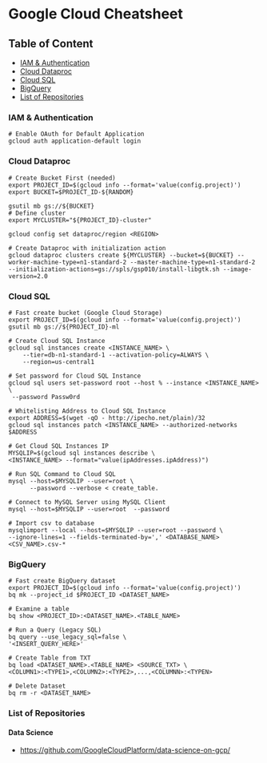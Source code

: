 # Google Cloud Cheatsheet

## Table of Content
- [IAM & Authentication](#iam-&-authentication)
- [Cloud Dataproc](#cloud-dataproc)
- [Cloud SQL](#cloud-sql)
- [BigQuery](#bigquery)
- [List of Repositories](#list-of-repositories)

### IAM & Authentication
```shell
# Enable OAuth for Default Application
gcloud auth application-default login
```

### Cloud Dataproc
```shell
# Create Bucket First (needed)
export PROJECT_ID=$(gcloud info --format='value(config.project)')
export BUCKET=$PROJECT_ID-${RANDOM}

gsutil mb gs://${BUCKET}
# Define cluster
export MYCLUSTER="${PROJECT_ID}-cluster"

gcloud config set dataproc/region <REGION>

# Create Dataproc with initialization action
gcloud dataproc clusters create ${MYCLUSTER} --bucket=${BUCKET} --worker-machine-type=n1-standard-2 --master-machine-type=n1-standard-2 --initialization-actions=gs://spls/gsp010/install-libgtk.sh --image-version=2.0  
```

### Cloud SQL
```shell
# Fast create bucket (Google Cloud Storage)
export PROJECT_ID=$(gcloud info --format='value(config.project)')
gsutil mb gs://${PROJECT_ID}-ml

# Create Cloud SQL Instance
gcloud sql instances create <INSTANCE_NAME> \
    --tier=db-n1-standard-1 --activation-policy=ALWAYS \
    --region=us-central1

# Set password for Cloud SQL Instance
gcloud sql users set-password root --host % --instance <INSTANCE_NAME> \
 --password Passw0rd

# Whitelisting Address to Cloud SQL Instance
export ADDRESS=$(wget -qO - http://ipecho.net/plain)/32
gcloud sql instances patch <INSTANCE_NAME> --authorized-networks $ADDRESS

# Get Cloud SQL Instances IP
MYSQLIP=$(gcloud sql instances describe \
<INSTANCE_NAME> --format="value(ipAddresses.ipAddress)")

# Run SQL Command to Cloud SQL
mysql --host=$MYSQLIP --user=root \
      --password --verbose < create_table.
      
# Connect to MySQL Server using MySQL Client
mysql --host=$MYSQLIP --user=root  --password

# Import csv to database
mysqlimport --local --host=$MYSQLIP --user=root --password \
--ignore-lines=1 --fields-terminated-by=',' <DATABASE_NAME> <CSV_NAME>.csv-*
```

### BigQuery
```shell
# Fast create BigQuery dataset
export PROJECT_ID=$(gcloud info --format='value(config.project)')
bq mk --project_id $PROJECT_ID <DATASET_NAME>

# Examine a table
bq show <PROJECT_ID>:<DATASET_NAME>.<TABLE_NAME>

# Run a Query (Legacy SQL)
bq query --use_legacy_sql=false \
'<INSERT_QUERY_HERE>'

# Create Table from TXT
bq load <DATASET_NAME>.<TABLE_NAME> <SOURCE_TXT> \
<COLUMN1>:<TYPE1>,<COLUMN2>:<TYPE2>,...,<COLUMNN>:<TYPEN>

# Delete Dataset
bq rm -r <DATASET_NAME>
```

### List of Repositories
#### Data Science
- https://github.com/GoogleCloudPlatform/data-science-on-gcp/
